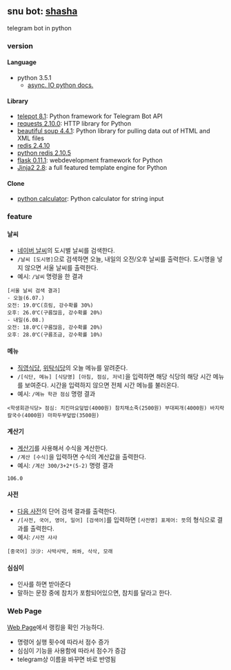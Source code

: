 snu bot: [shasha](https://telegram.me/snuBot)
---------
telegram bot in python

### version

#### Language

* python 3.5.1
    * [async. IO python docs.](https://www.python.org/dev/peps/pep-0492/)

#### Library

* [telepot 8.1](https://github.com/nickoala/telepot): Python framework for Telegram Bot API
* [requests 2.10.0](http://docs.python-requests.org/en/master/): HTTP library for Python
* [beautiful soup 4.4.1](https://www.crummy.com/software/BeautifulSoup/bs4/doc/): Python library for pulling data out of HTML and XML files
* [redis 2.4.10](http://redis.io/)
* [python redis 2.10.5](https://redislabs.com/python-redis)
* [flask 0.11.1](http://flask.pocoo.org/docs/0.11/): webdevelopment framework for Python
* [Jinja2 2.8](http://jinja.pocoo.org/): a full featured template engine for Python

#### Clone

* [python calculator](https://github.com/xdoju/Delphox/blob/master/arith.py): Python calculator for string input


### feature

#### 날씨

* [네이버 날씨](http://weather.naver.com/)의 도시별 날씨를 검색한다.
* `/날씨 [도시명]`으로 검색하면 오늘, 내일의 오전/오후 날씨를 출력한다. 도시명을 넣지 않으면 서울 날씨를 출력한다.
* 예시: `/날씨` 명령을 한 결과

```
[서울 날씨 검색 결과]
- 오늘(6.07.)
오전: 19.0℃(흐림, 강수확률 30%)
오후: 26.0℃(구름많음, 강수확률 20%)
- 내일(6.08.)
오전: 18.0℃(구름많음, 강수확률 20%)
오후: 28.0℃(구름조금, 강수확률 10%)
```

#### 메뉴

* [직영식당](https://www.snuco.com/html/restaurant/restaurant_menu1.asp), [위탁식당](https://www.snuco.com/html/restaurant/restaurant_menu2.asp)의 오늘 메뉴를 알려준다.
* `/[식단, 메뉴] [식당명] [아침, 점심, 저녁]`을 입력하면 해당 식당의 해당 시간 메뉴를 보여준다. 시간을 입력하지 않으면 전체 시간 메뉴를 불러온다.
* 예시: `/메뉴 학관 점심` 명령 결과

```
<학생회관식당> 점심: 치킨마요덮밥(4000원) 참치채소죽(2500원) 부대찌개(4000원) 바지락칼국수(4000원) 마파두부덮밥(3500원)
```

#### 계산기

* [계산기](https://github.com/xdoju/Delphox/blob/master/arith.py)를 사용해서 수식을 계산한다.
* `/계산 [수식]`을 입력하면 수식의 계산값을 출력한다.
* 예시: `/계산 300/3+2*(5-2)` 명령 결과

```
106.0
```

#### 사전

* [다음 사전](http://dic.daum.net/)의 단어 검색 결과를 출력한다.
* `/[사전, 국어, 영어, 일어] [검색어]`를 입력하면 `[사전명] 표제어: 뜻`의 형식으로 결과를 출력한다.
* 예시: `/사전 샤샤`

```
[중국어] 沙沙: 사박사박, 쏴쏴, 삭삭, 모래
```

#### 심심이

* 인사를 하면 받아준다
* 말하는 문장 중에 참치가 포함되어있으면, 참치를 달라고 한다.

### Web Page

[Web Page](http://telegram.norang.xyz/)에서 랭킹을 확인 가능하다.

* 명령어 실행 횟수에 따라서 점수 증가
* 심심이 기능을 사용함에 따라서 점수가 증감
* telegram상 이름을 바꾸면 바로 반영됨

